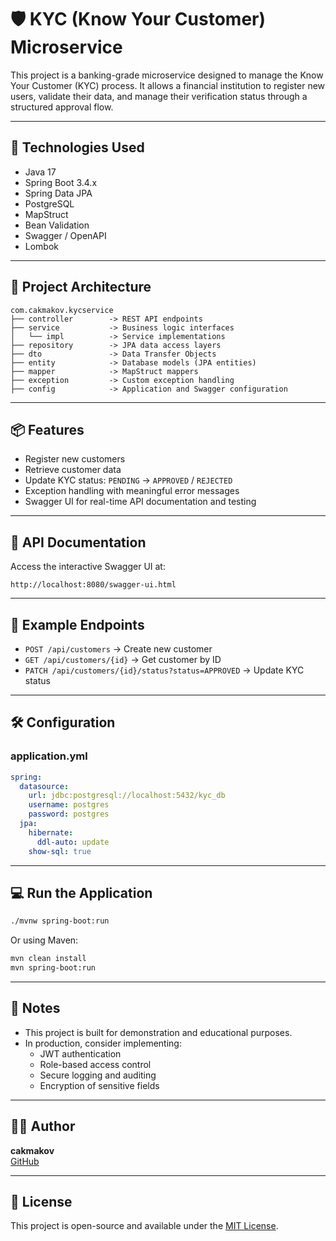 # 🛡️ KYC (Know Your Customer) Microservice

This project is a banking-grade microservice designed to manage the Know Your Customer (KYC) process. It allows a financial institution to register new users, validate their data, and manage their verification status through a structured approval flow.

---

## 🚀 Technologies Used

- Java 17  
- Spring Boot 3.4.x  
- Spring Data JPA  
- PostgreSQL  
- MapStruct  
- Bean Validation  
- Swagger / OpenAPI  
- Lombok  

---

## 📐 Project Architecture

```
com.cakmakov.kycservice
├── controller        -> REST API endpoints
├── service           -> Business logic interfaces
│   └── impl          -> Service implementations
├── repository        -> JPA data access layers
├── dto               -> Data Transfer Objects
├── entity            -> Database models (JPA entities)
├── mapper            -> MapStruct mappers
├── exception         -> Custom exception handling
├── config            -> Application and Swagger configuration
```

---

## 📦 Features

- Register new customers
- Retrieve customer data
- Update KYC status: `PENDING` → `APPROVED` / `REJECTED`
- Exception handling with meaningful error messages
- Swagger UI for real-time API documentation and testing

---

## 📖 API Documentation

Access the interactive Swagger UI at:

```
http://localhost:8080/swagger-ui.html
```

---

## 🧪 Example Endpoints

- `POST /api/customers` → Create new customer  
- `GET /api/customers/{id}` → Get customer by ID  
- `PATCH /api/customers/{id}/status?status=APPROVED` → Update KYC status  

---

## 🛠️ Configuration

### application.yml

```yaml
spring:
  datasource:
    url: jdbc:postgresql://localhost:5432/kyc_db
    username: postgres
    password: postgres
  jpa:
    hibernate:
      ddl-auto: update
    show-sql: true
```

---

## 💻 Run the Application

```bash
./mvnw spring-boot:run
```

Or using Maven:

```bash
mvn clean install
mvn spring-boot:run
```

---

## 📌 Notes

- This project is built for demonstration and educational purposes.  
- In production, consider implementing:  
  - JWT authentication  
  - Role-based access control  
  - Secure logging and auditing  
  - Encryption of sensitive fields  

---

## 👨‍💻 Author

**cakmakov**  
[GitHub](https://github.com/cakmakov)

---

## 🏁 License

This project is open-source and available under the [MIT License](LICENSE).

